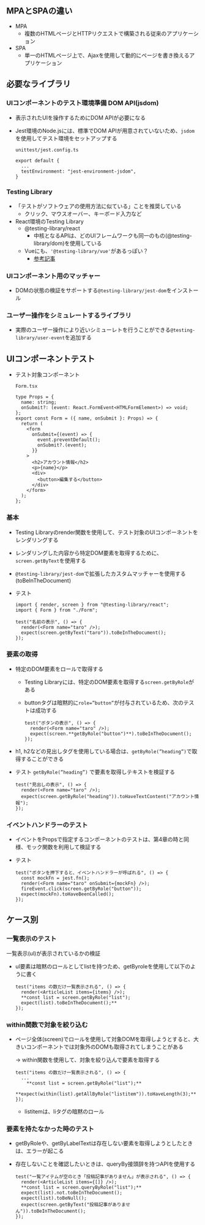 ## MPAとSPAの違い

- MPA
    - 複数のHTMLページとHTTPリクエストで構築される従来のアプリケーション
- SPA
    - 単一のHTMLページ上で、Ajaxを使用して動的にページを書き換えるアプリケーション

## 必要なライブラリ

### UIコンポーネントのテスト環境準備 DOM API(jsdom)

- 表示されたUIを操作するためにDOM APIが必要になる
- Jest環境のNode.jsには、標準でDOM APIが用意されていないため、`jsdom`を使用してテスト環境をセットアップする
    
    ```tsx
    unittest/jest.config.ts
    
    export default {
      ...
      testEnvironment: "jest-environment-jsdom",
    }
    ```
    

### Testing Library

- 「テストがソフトウェアの使用方法に似ている」ことを推奨している
    - クリック、マウスオーバー、キーボード入力など
- React環境のTesting Library
    - @testing-library/react
        - 中核となるAPIは、どのUIフレームワークも同一のもの(@testing-library/dom)を使用している
    - Vueにも、`'@testing-library/vue'`があるっぽい？
        - [参考記事](https://devblog.thebase.in/entry/vue2-testing-library)

### UIコンポーネント用のマッチャー

- DOMの状態の検証をサポートする`@testing-library/jest-dom`をインストール

### ユーザー操作をシミュレートするライブラリ

- 実際のユーザー操作により近いシミューレトを行うことができる`@testing-library/user-event`を追加する

## UIコンポーネントテスト

- テスト対象コンポーネント
    
    ```tsx
    Form.tsx
    
    type Props = {
      name: string;
      onSubmit?: (event: React.FormEvent<HTMLFormElement>) => void;
    };
    export const Form = ({ name, onSubmit }: Props) => {
      return (
        <form
          onSubmit={(event) => {
            event.preventDefault();
            onSubmit?.(event);
          }}
        >
          <h2>アカウント情報</h2>
          <p>{name}</p>
          <div>
            <button>編集する</button>
          </div>
        </form>
      );
    };
    ```
    

### 基本

- Testing Libraryのrender関数を使用して、テスト対象のUIコンポーネントをレンダリングする
- レンダリングした内容から特定DOM要素を取得するために、`screen.getByText`を使用する
- `@testing-library/jest-dom`で拡張したカスタムマッチャーを使用する(toBeInTheDocument)
- テスト
    
    ```tsx
    import { render, screen } from "@testing-library/react";
    import { Form } from "./Form";
    
    test("名前の表示", () => {
      render(<Form name="taro" />);
      expect(screen.getByText("taro")).toBeInTheDocument();
    });
    ```
    

### 要素の取得

- 特定のDOM要素をロールで取得する
    - Testing Libraryには、特定のDOM要素を取得する`screen.getByRole`がある
    - buttonタグは暗黙的に`role=”button”`が付与されているため、次のテストは成功する
        
        ```tsx
        test("ボタンの表示", () => {
          render(<Form name="taro" />);
          expect(screen.**getByRole("button")**).toBeInTheDocument();
        });
        ```
        
- h1, h2などの見出しタグを使用している場合は、`getByRole(”heading”)`で取得することができる
- テスト `getByRole(”heading”)` で要素を取得しテキストを検証する
    
    ```tsx
    test("見出しの表示", () => {
      render(<Form name="taro" />);
      expect(screen.getByRole("heading")).toHaveTextContent("アカウント情報");
    });
    ```
    

### イベントハンドラーのテスト

- イベントをPropsで指定するコンポーネントのテストは、第4章の時と同様、モック関数を利用して検証する
- テスト
    
    ```tsx
    test("ボタンを押下すると、イベントハンドラーが呼ばれる", () => {
      const mockFn = jest.fn();
      render(<Form name="taro" onSubmit={mockFn} />);
      fireEvent.click(screen.getByRole("button"));
      expect(mockFn).toHaveBeenCalled();
    });
    ```
    

## ケース別

### 一覧表示のテスト

一覧表示(ul)が表示されているかの検証

- ul要素は暗黙のロールとしてlistを持つため、getByroleを使用して以下のように書く
    
    ```tsx
    test("items の数だけ一覧表示される", () => {
      render(<ArticleList items={items} />);
      **const list = screen.getByRole("list");
      expect(list).toBeInTheDocument();**
    });
    ```
    

### within関数で対象を絞り込む

- ページ全体(screen)でロールを使用して対象DOMを取得しようとすると、大きいコンポーネントでは対象外のDOMも取得されてしまうことがある
    
    → within関数を使用して、対象を絞り込んで要素を取得する
    
    ```tsx
    test("items の数だけ一覧表示される", () => {
      ...
    	**const list = screen.getByRole("list");**
      **expect(within(list).getAllByRole("listitem")).toHaveLength(3);**
    });
    ```
    
    - listitemは、liタグの暗黙のロール

### 要素を持たなかった時のテスト

- getByRoleや、getByLabelTextは存在しない要素を取得しようとしたときは、エラーが起こる
- 存在しないことを確認したいときは、queryBy接頭辞を持つAPIを使用する
    
    ```tsx
    test("一覧アイテムが空のとき「投稿記事がありません」が表示される", () => {
      render(<ArticleList items={[]} />);
      **const list = screen.queryByRole("list");**
      expect(list).not.toBeInTheDocument();
      expect(list).toBeNull();
      expect(screen.getByText("投稿記事がありません")).toBeInTheDocument();
    });
    ```